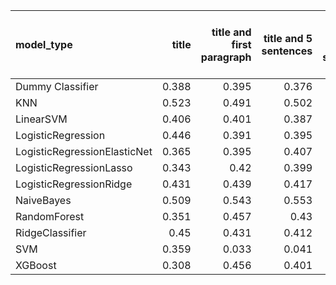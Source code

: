 | model_type                   |   title |   title and first paragraph |   title and 5 sentences |   title and 10 sentences |   title and first sentence each paragraph | raw text   |
|:-----------------------------|--------:|----------------------------:|------------------------:|-------------------------:|------------------------------------------:|:-----------|
| Dummy Classifier             |   0.388 |                       0.395 |                   0.376 |                    0.386 |                                     0.36  | 0.379      |
| KNN                          |   0.523 |                       0.491 |                   0.502 |                    0.502 |                                     0.459 | 0.503      |
| LinearSVM                    |   0.406 |                       0.401 |                   0.387 |                    0.432 |                                     0.42  | 0.476      |
| LogisticRegression           |   0.446 |                       0.391 |                   0.395 |                    0.433 |                                     0.442 | 0.486      |
| LogisticRegressionElasticNet |   0.365 |                       0.395 |                   0.407 |                    0.433 |                                     0.496 | 0.482      |
| LogisticRegressionLasso      |   0.343 |                       0.42  |                   0.399 |                    0.457 |                                     0.481 | 0.487      |
| LogisticRegressionRidge      |   0.431 |                       0.439 |                   0.417 |                    0.466 |                                     0.435 | 0.473      |
| NaiveBayes                   |   0.509 |                       0.543 |                   0.553 |                    0.589 |                                     0.594 | **0.629**  |
| RandomForest                 |   0.351 |                       0.457 |                   0.43  |                    0.476 |                                     0.446 | 0.502      |
| RidgeClassifier              |   0.45  |                       0.431 |                   0.412 |                    0.459 |                                     0.435 | 0.508      |
| SVM                          |   0.359 |                       0.033 |                   0.041 |                    0.218 |                                     0.166 | 0.338      |
| XGBoost                      |   0.308 |                       0.456 |                   0.401 |                    0.431 |                                     0.452 | 0.488      |